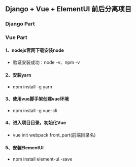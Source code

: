 ## Django + Vue + ElementUI 前后分离项目
### Django Part

### Vue Part
#### 1、nodejs官网下载安装node
 - 验证安装成功：node -v、npm -v
#### 2、安装yarn
 - npm install -g yarn
#### 3、使用vue脚手架创建vue环境
 - npm install -g vue-cli
#### 4、进入项目目录，初始化Vue
 - vue init webpack front_part(前端目录名)
#### 5、安装ElementUI
 - npm install element-ui -save



